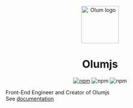 <p align="center">
  <img width="100" src="https://eissa.xyz/olumjs/logo.png" alt="Olum logo">
</p>

<h1 align="center">
  Olumjs
</h1>

<p align="center">
 <a href="https://www.npmjs.com/package/olum" target="_blank"><img src="https://img.shields.io/npm/v/olum" alt="npm"></a>
 <img src="https://img.shields.io/npm/dm/olum" alt="npm">
 <img src="https://img.shields.io/npm/l/olum" alt="npm">
</p>

Front-End Engineer and Creator of Olumjs <br/>
See [documentation](https://github.com/eissapk/olum/wiki)
